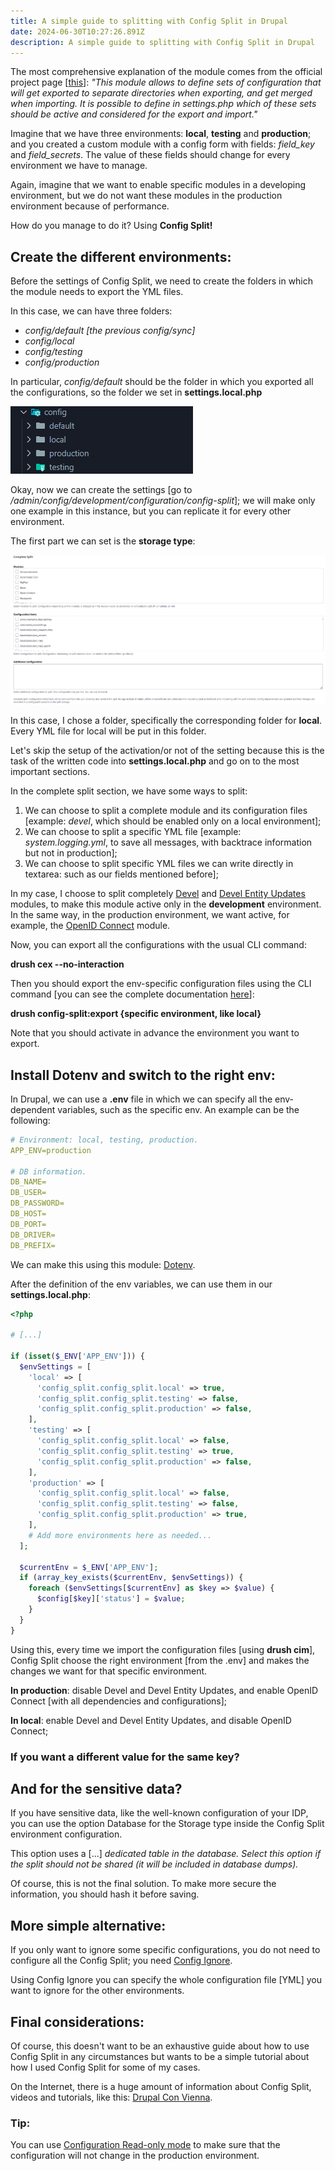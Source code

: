 ```yaml
---
title: A simple guide to splitting with Config Split in Drupal
date: 2024-06-30T10:27:26.891Z
description: A simple guide to splitting with Config Split in Drupal
---
```

The most comprehensive explanation of the module comes from the official project page [[this](https://www.drupal.org/project/config_split)]: *"This module allows to define sets of configuration that will get exported to separate directories when exporting, and get merged when importing. It is possible to define in settings.php which of these sets should be active and considered for the export and import."*

Imagine that we have three environments: **local**, **testing** and **production**; and you created a custom module with a config form with fields: *field_key* and *field_secrets*. The value of these fields should change for every environment we have to manage.

Again, imagine that we want to enable specific modules in a developing environment, but we do not want these modules in the production environment because of performance.

How do you manage to do it? Using **Config Split!**

## Create the different environments:

Before the settings of Config Split, we need to create the folders in which the module needs to export the YML files.

In this case, we can have three folders:

* *config/default \[the previous config/sync]*
* *config/local*
* *config/testing*
* *config/production*

In particular, *config/default* should be the folder in which you exported all the configurations, so the folder we set in **settings.local.php**

![Structure of folder for configurations](folder_sync.png "Structure of folder for configurations")

Okay, now we can create the settings [go to */admin/config/development/configuration/config-split*]; we will make only one example in this instance, but you can replicate it for every other environment.

The first part we can set is the **storage type**:

![Settings for the storage type](configutations_settings.png "Settings for the storage type")

In this case, I chose a folder, specifically the corresponding folder for **local**. Every YML file for local will be put in this folder.

Let's skip the setup of the activation/or not of the setting because this is the task of the written code into **settings.local.php** and go on to the most important sections.

In the complete split section, we have some ways to split:

1. We can choose to split a complete module and its configuration files [example: *devel*, which should be enabled only on a local environment];
2. We can choose to split a specific YML file [example: *system.logging.yml*, to save all messages, with backtrace information but not in production];
3. We can choose to split specific YML files we can write directly in textarea: such as our fields mentioned before];

In my case, I choose to split completely [Devel](https://www.drupal.org/project/devel) and [Devel Entity Updates](https://www.drupal.org/project/devel_entity_updates) modules, to make this module active only in the **development** environment. In the same way, in the production environment, we want active, for example, the [OpenID Connect](https://www.drupal.org/project/openid_connect) module.

Now, you can export all the configurations with the usual CLI command:

**drush cex --no-interaction**

Then you should export the env-specific configuration files using the CLI command [you can see the complete documentation [here](https://www.drupal.org/docs/8/modules/configuration-split)]:

**drush config-split:export {specific environment, like local}**

Note that you should activate in advance the environment you want to export.

## Install Dotenv and switch to the right env:

In Drupal, we can use a **.env** file in which we can specify all the env-dependent variables, such as the specific env. An example can be the following: 

```yaml
# Environment: local, testing, production.
APP_ENV=production

# DB information.
DB_NAME=
DB_USER=
DB_PASSWORD=
DB_HOST=
DB_PORT=
DB_DRIVER=
DB_PREFIX=
```

We can make this using this module: [Dotenv](https://www.drupal.org/project/dotenv).

After the definition of the env variables, we can use them in our **settings.local.php**:

```php
<?php

# [...]

if (isset($_ENV['APP_ENV'])) {
  $envSettings = [
    'local' => [
      'config_split.config_split.local' => true,
      'config_split.config_split.testing' => false,
      'config_split.config_split.production' => false,
    ],
    'testing' => [
      'config_split.config_split.local' => false,
      'config_split.config_split.testing' => true,
      'config_split.config_split.production' => false,
    ],
    'production' => [
      'config_split.config_split.local' => false,
      'config_split.config_split.testing' => false,
      'config_split.config_split.production' => true,
    ],
    # Add more environments here as needed...
  ];

  $currentEnv = $_ENV['APP_ENV'];
  if (array_key_exists($currentEnv, $envSettings)) {
    foreach ($envSettings[$currentEnv] as $key => $value) {
      $config[$key]['status'] = $value;
    }
  }
}
```

Using this, every time we import the configuration files [using **drush cim**], Config Split choose the right environment \[from the .env] and makes the changes we want for that specific environment. 

**In production**: disable Devel and Devel Entity Updates, and enable OpenID Connect \[with all dependencies and configurations];

**In local**: enable Devel and Devel Entity Updates, and disable OpenID Connect;

### If you want a different value for the same key?



## And for the sensitive data?

If you have sensitive data, like the well-known configuration of your IDP, you can use the option Database for the Storage type inside the Config Split environment configuration.

This option uses a \[...] *dedicated table in the database. Select this option if the split should not be shared (it will be included in database dumps).*

Of course, this is not the final solution. To make more secure the information, you should hash it before saving.

## More simple alternative:

If you only want to ignore some specific configurations, you do not need to configure all the Config Split; you need [Config Ignore](https://www.drupal.org/project/config_ignore). 

Using Config Ignore you can specify the whole configuration file \[YML] you want to ignore for the other environments.

## Final considerations:

Of course, this doesn't want to be an exhaustive guide about how to use Config Split in any circumstances but wants to be a simple tutorial about how I used Config Split for some of my cases.

On the Internet, there is a huge amount of information about Config Split, videos and tutorials, like this: [Drupal Con Vienna](https://events.drupal.org/vienna2017/sessions/advanced-configuration-management-config-split-et-al).

### Tip:

You can use [Configuration Read-only mode](https://www.drupal.org/project/config_readonly) to make sure that the configuration will not change in the production environment.